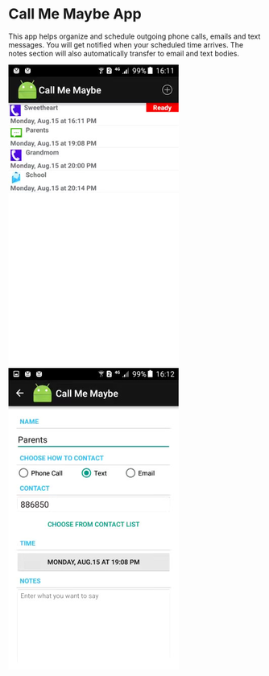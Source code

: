 # Call Me Maybe App

This app helps organize and schedule outgoing phone calls, emails and text messages. You will get notified when your scheduled time arrives. The notes section will also automatically transfer to email and text bodies.

![Alt text](./imgs/IMG_3031.JPG?raw=true "Screen Shot 1")
![Alt text](./imgs/IMG_3032.JPG?raw=true "Screen Shot 2")
